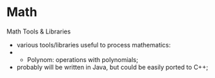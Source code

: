 # Math
Math Tools &amp; Libraries

- various tools/libraries useful to process mathematics:
- - Polynom: operations with polynomials;
- probably will be written in Java, but could be easily ported to C++;
